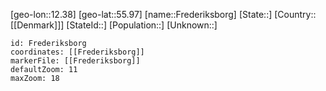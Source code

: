 ﻿---
location: [55.97,12.38]
mapzoom: [7,12] 
mapmarker: city 
type: City
tags:
- geo/City


SpocWebEntityId: 30245
isDeleted: false
confidential: public

---
[geo-lon::12.38]
[geo-lat::55.97]
[name::Frederiksborg]
[State::]
[Country::[[Denmark]]]
[StateId::]
[Population::]
[Unknown::]


```leaflet
id: Frederiksborg
coordinates: [[Frederiksborg]]
markerFile: [[Frederiksborg]]
defaultZoom: 11 
maxZoom: 18
```
